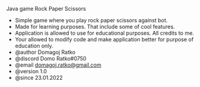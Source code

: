 Java game Rock Paper Scissors

* Simple game where you play rock paper scissors against bot.
* Made for learning purposes. That include some of cool features.
* Application is allowed to use for educational purposes. All credits to me.
* Your allowed to modify code and make application better for purpose of education only.
* @author Domagoj Ratko
* @discord Domo Ratko#0750
* @email domagoj.ratko@gmail.com
* @version 1.0
* @since 23.01.2022
